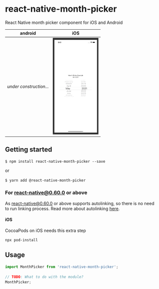 # react-native-month-picker

React Native month picker component for iOS and Android

| android | iOS |
| --- | --- |
| *under construction...*|<img src="./screenshots/ios.png" width="150">

## Getting started

`$ npm install react-native-month-picker --save`

or

`$ yarn add @react-native-month-picker`

### For react-native@0.60.0 or above

As [react-native@0.60.0](https://reactnative.dev/blog/2019/07/03/version-60) or above supports autolinking, so there is no need to run linking process. 
Read more about autolinking [here](https://github.com/react-native-community/cli/blob/master/docs/autolinking.md).

#### iOS
CocoaPods on iOS needs this extra step

```
npx pod-install
```
## Usage
```javascript
import MonthPicker from 'react-native-month-picker';

// TODO: What to do with the module?
MonthPicker;
```
